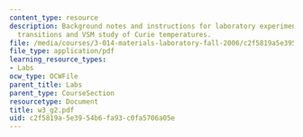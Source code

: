 ```yaml
---
content_type: resource
description: Background notes and instructions for laboratory experiments on ferromagnetic
  transitions and VSM study of Curie temperatures.
file: /media/courses/3-014-materials-laboratory-fall-2006/c2f5819a5e3954b6fa93c0fa5706a05e_w3_g2.pdf
file_type: application/pdf
learning_resource_types:
- Labs
ocw_type: OCWFile
parent_title: Labs
parent_type: CourseSection
resourcetype: Document
title: w3_g2.pdf
uid: c2f5819a-5e39-54b6-fa93-c0fa5706a05e
---
```

